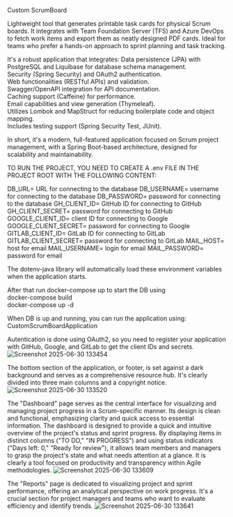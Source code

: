 Custom ScrumBoard

Lightweight tool that generates printable task cards for physical Scrum boards. It integrates with Team Foundation Server (TFS) and Azure DevOps to fetch work items and export them as neatly designed PDF cards. 
Ideal for teams who prefer a hands-on approach to sprint planning and task tracking.

It's a robust application that integrates:
Data persistence (JPA) with PostgreSQL and Liquibase for database schema management.\
Security (Spring Security) and OAuth2 authentication.\
Web functionalities (RESTful APIs) and validation.\
Swagger/OpenAPI integration for API documentation.\
Caching support (Caffeine) for performance.\
Email capabilities and view generation (Thymeleaf).\
Utilizes Lombok and MapStruct for reducing boilerplate code and object mapping.\
Includes testing support (Spring Security Test, JUnit).

In short, it's a modern, full-featured application focused on Scrum project management, with a Spring Boot-based architecture, designed for scalability and maintainability.

TO RUN THE PROJECT, YOU NEED TO CREATE A .env FILE IN THE PROJECT ROOT WITH THE FOLLOWING CONTENT:

DB_URL= URL for connecting to the database
DB_USERNAME= username for connecting to the database
DB_PASSWORD= password for connecting to the database
GH_CLIENT_ID= GitHub ID for connecting to GitHub
GH_CLIENT_SECRET= password for connecting to GitHub
GOOGLE_CLIENT_ID= client ID for connecting to Google
GOOGLE_CLIENT_SECRET= password for connecting to Google
GITLAB_CLIENT_ID= GitLab ID for connecting to GitLab
GITLAB_CLIENT_SECRET= password for connecting to GitLab
MAIL_HOST= host for email
MAIL_USERNAME= login for email
MAIL_PASSWORD= password for email

The dotenv-java library will automatically load these environment variables when the application starts.

After that run docker-compose up to start the DB using \
docker-compose build\
docker-compose up -d

When DB is up and running, you can run the application using: CustomScrumBoardApplication

Autentication is done using OAuth2, so you need to register your application with GitHub, Google, and GitLab to get the client IDs and secrets.\
![Screenshot 2025-06-30 133454](https://github.com/user-attachments/assets/c12dacae-d536-4a79-9876-a3a42f87ce24)

The bottom section of the application, or footer, 
is set against a dark background and serves as a comprehensive resource hub. It's clearly divided into three main columns and a copyright notice.
![Screenshot 2025-06-30 133520](https://github.com/user-attachments/assets/a3a9612a-b9e4-427a-ac5e-86e0d3e45ea8)

The "Dashboard" page serves as the central interface for visualizing and managing project progress in a Scrum-specific manner. Its design is clean and functional, 
emphasizing clarity and quick access to essential information.
The dashboard is designed to provide a quick and intuitive overview of the project's status and sprint progress. By displaying items 
in distinct columns ("TO DO," "IN PROGRESS") and using status indicators ("Days left: 0," "Ready for review"), 
it allows team members and managers to grasp the project's state and what needs attention at a glance. It is clearly a tool focused on productivity 
and transparency within Agile methodologies.
![Screenshot 2025-06-30 133609](https://github.com/user-attachments/assets/aee05442-44ec-4a52-a58d-f0d33e881049)


The "Reports" page is dedicated to visualizing project and sprint performance, offering an analytical perspective on work progress. 
It's a crucial section for project managers and teams who want to evaluate efficiency and identify trends.
![Screenshot 2025-06-30 133641](https://github.com/user-attachments/assets/7c6cf1d1-5579-4d9a-8b84-0114ba8e9aeb)

